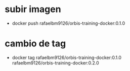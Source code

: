 # subir imagen
- docker push rafaelbm9126/orbis-training-docker:0.1.0

# cambio de tag
- docker tag rafaelbm9126/orbis-training-docker:0.1.0 rafaelbm9126/orbis-training-docker:0.2.0
